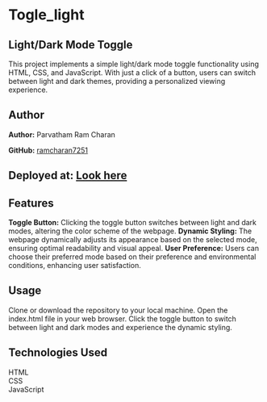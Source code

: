 # Togle_light
## Light/Dark Mode Toggle
This project implements a simple light/dark mode toggle functionality using HTML, CSS, and JavaScript. With just a click of a button, users can switch between light and dark themes, providing a personalized viewing experience.
## Author
**Author:** Parvatham Ram Charan

**GitHub:** [ramcharan7251](https://github.com/ramcharan7251)
## Deployed at: [Look here](https://togglelight.netlify.app)
## Features
**Toggle Button:** Clicking the toggle button switches between light and dark modes, altering the color scheme of the webpage.
**Dynamic Styling:** The webpage dynamically adjusts its appearance based on the selected mode, ensuring optimal readability and visual appeal.
**User Preference:** Users can choose their preferred mode based on their preference and environmental conditions, enhancing user satisfaction.
## Usage
Clone or download the repository to your local machine.
Open the index.html file in your web browser.
Click the toggle button to switch between light and dark modes and experience the dynamic styling.
## Technologies Used
HTML<br>
CSS<br>
JavaScript<br>
